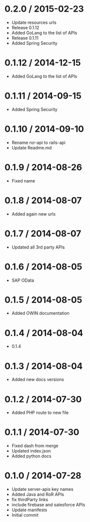 
0.2.0 / 2015-02-23
==================

  * Update resources urls
  * Release 0.1.12
  * Added GoLang to the list of APIs
  * Release 0.1.11
  * Added Spring Security

0.1.12 / 2014-12-15
===================

  * Added GoLang to the list of APIs

0.1.11 / 2014-09-15
===================

  * Added Spring Security

0.1.10 / 2014-09-10
===================

  * Rename ror-api to rails-api
  * Update Readme.md

0.1.9 / 2014-08-26
==================

 * Fixed name

0.1.8 / 2014-08-07
==================

 * Added again new urls

0.1.7 / 2014-08-07
==================

 * Updated all 3rd party APIs

0.1.6 / 2014-08-05
==================

  * SAP OData

0.1.5 / 2014-08-05
==================

 * Added OWIN documentation

0.1.4 / 2014-08-04
==================

 * 0.1.4

0.1.3 / 2014-08-04
==================

 * Added new docs versions

0.1.2 / 2014-07-30
==================

 * Added PHP route to new file

0.1.1 / 2014-07-30
==================

  * Fixed dash from merge
  * Updated index.json
  * Added python docs

0.1.0 / 2014-07-28
==================

  * Update server-apis key names
  * Added Java and RoR APIs
  * fix thirdParty links
  * include firebase and salesforce APIs
  * Update manifests
  * Initial commit
